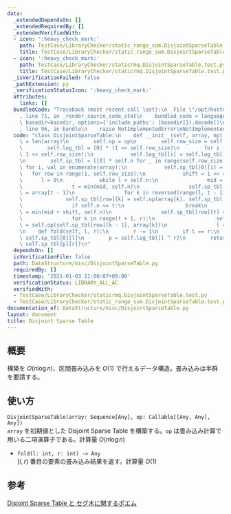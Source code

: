 ```yaml
---
data:
  _extendedDependsOn: []
  _extendedRequiredBy: []
  _extendedVerifiedWith:
  - icon: ':heavy_check_mark:'
    path: TestCase/LibraryChecker/static_range_sum.DisjointSparseTable.test.py
    title: TestCase/LibraryChecker/static_range_sum.DisjointSparseTable.test.py
  - icon: ':heavy_check_mark:'
    path: TestCase/LibraryChecker/staticrmq.DisjointSparseTable.test.py
    title: TestCase/LibraryChecker/staticrmq.DisjointSparseTable.test.py
  _isVerificationFailed: false
  _pathExtension: py
  _verificationStatusIcon: ':heavy_check_mark:'
  attributes:
    links: []
  bundledCode: "Traceback (most recent call last):\n  File \"/opt/hostedtoolcache/Python/3.10.1/x64/lib/python3.10/site-packages/onlinejudge_verify/documentation/build.py\"\
    , line 71, in _render_source_code_stat\n    bundled_code = language.bundle(stat.path,\
    \ basedir=basedir, options={'include_paths': [basedir]}).decode()\n  File \"/opt/hostedtoolcache/Python/3.10.1/x64/lib/python3.10/site-packages/onlinejudge_verify/languages/python.py\"\
    , line 96, in bundle\n    raise NotImplementedError\nNotImplementedError\n"
  code: "class DisjointSparseTable:\n    def __init__(self, array, op):\n        self.n\
    \ = len(array)\n        self.op = op\n        self.row_size = self.n.bit_length()\n\
    \        self.log_tbl = [0] * (1 << self.row_size)\n        for i in range(2,\
    \ 1 << self.row_size):\n            self.log_tbl[i] = self.log_tbl[i // 2] + 1\n\
    \n        self.sp_tbl = [[0] * self.n for _ in range(self.row_size)]\n       \
    \ for i, val in enumerate(array):\n            self.sp_tbl[0][i] = val\n     \
    \   for row in range(1, self.row_size):\n            shift = 1 << row\n      \
    \      l = 0\n            while l < self.n:\n                mid = l + shift\n\
    \                t = min(mid, self.n)\n                self.sp_tbl[row][t - 1]\
    \ = array[t - 1]\n                for k in reversed(range(l, t - 1)):\n      \
    \              self.sp_tbl[row][k] = self.op(array[k], self.sp_tbl[row][k + 1])\n\
    \                if self.n <= t:\n                    break\n                r\
    \ = min(mid + shift, self.n)\n                self.sp_tbl[row][t] = array[t]\n\
    \                for k in range(t + 1, r):\n                    self.sp_tbl[row][k]\
    \ = self.op(self.sp_tbl[row][k - 1], array[k])\n                l = mid + shift\n\
    \n    def fold(self, l, r):\n        r -= 1\n        if l == r:\n            return\
    \ self.sp_tbl[0][l]\n        p = self.log_tbl[l ^ r]\n        return self.op(self.sp_tbl[p][l],\
    \ self.sp_tbl[p][r])\n"
  dependsOn: []
  isVerificationFile: false
  path: DataStructure/misc/DisjointSparseTable.py
  requiredBy: []
  timestamp: '2021-01-03 11:00:07+09:00'
  verificationStatus: LIBRARY_ALL_AC
  verifiedWith:
  - TestCase/LibraryChecker/staticrmq.DisjointSparseTable.test.py
  - TestCase/LibraryChecker/static_range_sum.DisjointSparseTable.test.py
documentation_of: DataStructure/misc/DisjointSparseTable.py
layout: document
title: Disjoint Sparse Table
---
```


## 概要
構築を $O(n\log n)$、区間畳み込みを $O(1)$ で行えるデータ構造。畳み込みは半群を要請する。

## 使い方
`DisjointSparseTable(array: Sequence[Any], op: Callable[[Any, Any], Any])`  
`array` を初期値とした Disjoint Sparse Table を構築する。`op` は畳み込み計算で用いる二項演算子である。計算量 $O(n\log n)$

- `fold(l: int, r: int) -> Any`  
$\lbrack l, r)$ 番目の要素の畳み込み結果を返す。計算量 $O(1)$

## 参考
[Disjoint Sparse Table と セグ木に関するポエム](https://noshi91.hatenablog.com/entry/2018/05/08/183946)
